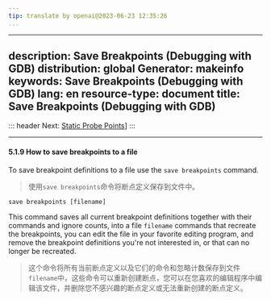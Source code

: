 ```yaml
---
tip: translate by openai@2023-06-23 12:35:26
...
```

---
description: Save Breakpoints (Debugging with GDB)
distribution: global
Generator: makeinfo
keywords: Save Breakpoints (Debugging with GDB)
lang: en
resource-type: document
title: Save Breakpoints (Debugging with GDB)
---
::: header
Next: [Static Probe Points](Static-Probe-Points.html#Static-Probe-Points)]
:::

---

#### 5.1.9 How to save breakpoints to a file


To save breakpoint definitions to a file use the `save breakpoints` command.

> 使用`save breakpoints`命令将断点定义保存到文件中。

`save breakpoints [filename]`


This command saves all current breakpoint definitions together with their commands and ignore counts, into a file `filename` commands that recreate the breakpoints, you can edit the file in your favorite editing program, and remove the breakpoint definitions you're not interested in, or that can no longer be recreated.

> 这个命令将所有当前断点定义以及它们的命令和忽略计数保存到文件`filename`中，这些命令可以重新创建断点，您可以在您喜欢的编辑程序中编辑该文件，并删除您不感兴趣的断点定义或无法重新创建的断点定义。

